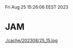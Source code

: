 Fri Aug 25 15:26:06 EEST 2023
# JAM
<a href='./cache/202308/25_15.log'>./cache/202308/25_15.log</a>

